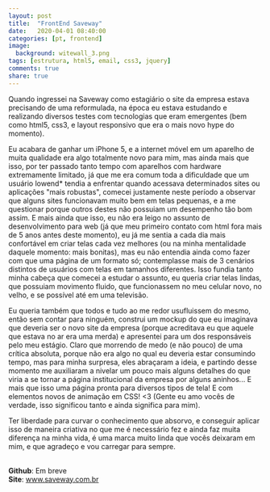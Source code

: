 ```yaml
---
layout: post
title:  "FrontEnd Saveway"
date:   2020-04-01 08:40:00
categories: [pt, frontend]
image:
  background: witewall_3.png
tags: [estrutura, html5, email, css3, jquery]
comments: true
share: true
---
```

Quando ingressei na Saveway como estagiário o site da empresa estava precisando de uma reformulada, na época eu estava estudando e realizando diversos testes com tecnologias que eram emergentes (bem como html5, css3, e layout responsivo que era o mais novo hype do momento).


Eu acabara de ganhar um iPhone 5, e a internet móvel em um aparelho de muita qualidade era algo totalmente novo para mim, mas ainda mais que isso, por ter passado tanto tempo com aparelhos com hardware extremamente limitado, já que me era comum toda a dificuldade que um usuário lowend* tendia a enfrentar quando acessava determinados sites ou aplicações "mais robustas", comecei justamente neste período a observar que alguns sites funcionavam muito bem em telas pequenas, e a me questionar porque outros destes não possuiam um desempenho tão bom assim. E mais ainda que isso, eu não era leigo no assunto de desenvolvimento para web (já que meu primeiro contato com html fora mais de 5 anos antes deste momento), eu já me sentia a cada dia mais confortável em criar telas cada vez melhores (ou na minha mentalidade daquele momento: mais bonitas), mas eu não entendia ainda como fazer com que uma página de um formato só; contemplasse mais de 3 cenários distintos de usuários com telas em tamanhos diferentes. Isso fundia tanto minha cabeça que comecei a estudar o assunto, eu queria criar telas lindas, que possuiam movimento fluido, que funcionassem no meu celular novo, no velho, e se possível até em uma televisão.

Eu queria também que todos e tudo ao me redor usufluissem do mesmo, então sem contar para ninguém, construi um mockup do que eu imaginava que deveria ser o novo site da empresa (porque acreditava eu que aquele que estava no ar era uma merda) e apresentei para um dos responsáveis pelo meu estágio. Claro que morrendo de medo (e não pouco) de uma crítica absoluta, porque não era algo no qual eu deveria estar consumindo tempo, mas para minha surpresa, eles abraçaram a ideia, e partindo desse momento me auxiliaram a nivelar um pouco mais alguns detalhes do que viria a se tornar a página institucional da empresa por alguns aninhos... E mais que isso uma página pronta para diversos tipos de tela! E com elementos novos de animação em CSS! <3 (Gente eu amo vocês de verdade, isso significou tanto e ainda significa para mim).


Ter liberdade para curvar o conhecimento que absorvo, e conseguir aplicar isso de maneira criativa no que me é necessário fez e ainda faz muita diferença na minha vida, é uma marca muito linda que vocês deixaram em mim, e que agradeço e vou carregar para sempre.

<br/>
<b>Github</b>: Em breve<br/>
<b>Site</b>: <a href="http://saveway.com.br/" target="_new">www.saveway.com.br</a><br/>